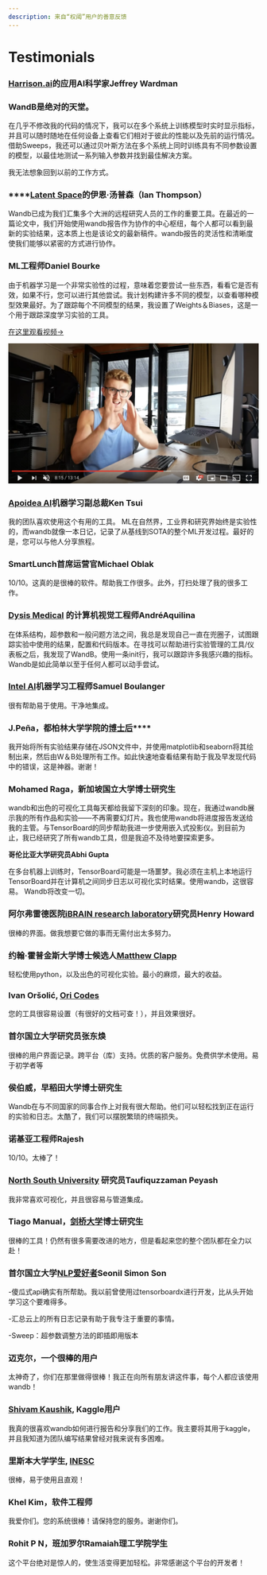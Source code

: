 ```yaml
---
description: 来自“权阈”用户的善意反馈
---
```


# Testimonials

###  [Harrison.ai](https://www.harrison.ai/)**的应用AI科学家Jeffrey Wardman** 
 

###  WandB是绝对的天堂。

在几乎不修改我的代码的情况下，我可以在多个系统上训练模型时实时显示指标，并且可以随时随地在任何设备上查看它们相对于彼此的性能以及先前的运行情况。借助Sweeps，我还可以通过贝叶斯方法在多个系统上同时训练具有不同参数设置的模型，以最佳地测试一系列输入参数并找到最佳解决方案。

我无法想象回到以前的工作方式。

###  ****[**Latent Space**](https://www.latentspace.co/)**的伊恩·汤普森（Ian Thompson）**

Wandb已成为我们汇集多个大洲的远程研究人员的工作的重要工具。在最近的一篇论文中，我们开始使用wandb报告作为协作的中心枢纽，每个人都可以看到最新的实验结果，这本质上也是该论文的最新稿件。wandb报告的灵活性和清晰度使我们能够以紧密的方式进行协作。

### **ML工程师Daniel Bourke**

由于机器学习是一个非常实验性的过程，意味着您要尝试一些东西，看看它是否有效，如果不行，您可以进行其他尝试。我计划构建许多不同的模型，以查看哪种模型效果最好。为了跟踪每个不同模型的结果，我设置了Weights＆Biases，这是一个用于跟踪深度学习实验的工具。

 [在这里观看视频→](https://www.youtube.com/watch?v=83s-OEFMgVY)

![Every model I build has to answer 1 simple question \| Airbnb Machine Learning Project Part 5](../.gitbook/assets/fan-video.png)

###  [Apoidea AI](https://apoidea.ai/)**机器学习副总裁Ken Tsui**

我的团队喜欢使用这个有用的工具。 ML在自然界，工业界和研究界始终是实验性的，而wandb就像一本日记，记录了从基线到SOTA的整个ML开发过程。最好的是，您可以与他人分享旅程。

###  **SmartLunch首席运营官Michael Oblak**

10/10。这真的是很棒的软件。帮助我工作很多。此外，打扫处理了我的很多工作。

###  [Dysis Medical](https://dysismedical.com/) **的计算机视觉工程师AndréAquilina**

在体系结构，超参数和一般问题方法之间，我总是发现自己一直在兜圈子，试图跟踪实验中使用的结果，配置和代码版本。在寻找可以帮助进行实验管理的工具/仪表板之后，我发现了WandB。使用一条init行，我可以跟踪许多我感兴趣的指标。Wandb是如此简单以至于任何人都可以动手尝试。

###  [Intel AI](https://www.intel.com/content/www/us/en/artificial-intelligence/overview.html)**机器学习工程师Samuel Boulanger**

很有帮助易于使用。干净地集成。

### **J.Peña，都柏林大学学院的**[**博士后**](https://www.linkedin.com/in/franciscojp/)\*\*\*\*

我开始将所有实验结果存储在JSON文件中，并使用matplotlib和seaborn将其绘制出来，然后由W＆B处理所有工作。如此快速地查看结果有助于我及早发现代码中的错误，这是神器。谢谢！

###  **Mohamed Raga，新加坡国立大学博士研究生**

 wandb和出色的可视化工具每天都给我留下深刻的印象。现在，我通过wandb展示我的所有作品和实验——不再需要幻灯片。我也使用wandb将进度报告发送给我的主管。与TensorBoard的同步帮助我进一步使用嵌入式投影仪。到目前为止，我已经研究了所有wandb工具，但是我迫不及待地要探索更多。

**哥伦比亚大学研究员Abhi Gupta**

在多台机器上训练时，TensorBoard可能是一场噩梦。我必须在主机上本地运行TensorBoard并在计算机之间同步日志以可视化实时结果。使用wandb，这很容易。 Wandb将改变一切。

###  **阿尔弗雷德医院**[iBRAIN research laboratory](https://www.monash.edu/medicine/ccs/neuroscience/research/law-group)**研究员Henry Howard**

很棒的界面。做我想要它做的事而无需付出太多努力。

###  **约翰·霍普金斯大学博士候选人**[Matthew Clapp](https://itsayellow.com/)

 轻松使用python，以及出色的可视化实验。最小的麻烦，最大的收益。

### Ivan Oršolić, [Ori Codes](https://ori.codes/)

 您的工具很容易设置（有很好的文档可查！），并且效果很好。

###  **首尔国立大学研究员张东焕**

 很棒的用户界面记录。跨平台（库）支持。优质的客户服务。免费供学术使用。易于初学者等

###  **侯伯威，早稻田大学博士研究生**

 Wandb在与不同国家的同事合作上对我有很大帮助。他们可以轻松找到正在运行的实验和日志。太酷了，我们可以摆脱繁琐的终端损失。

### **诺基亚工程师Rajesh**

10/10。太棒了！

###  [North South University](http://www.northsouth.edu/) **研究员Taufiquzzaman Peyash**

我非常喜欢可视化，并且很容易与管道集成。

### **Tiago Manual，**[**剑桥大学**](https://www.cl.cam.ac.uk/research/ai/)**博士研究生**

很棒的工具！仍然有很多需要改进的地方，但是看起来您的整个团队都在全力以赴！

###  **首尔国立大学**[**NLP爱好者**](https://dramaqa.snu.ac.kr/)**Seonil Simon Son**

 -傻瓜式api确实有所帮助。我以前曾使用过tensorboardx进行开发，比从头开始学习这个要难得多。

-汇总云上的所有日志记录有助于我专注于重要的事情。

-Sweep：超参数调整方法的即插即用版本

###   **迈克尔，一个很棒的用户**

 太神奇了，你们在那里做得很棒！我正在向所有朋友讲这件事，每个人都应该使用wandb！

### [Shivam Kaushik](https://www.kaggle.com/mythrex/competitions),  **Kaggle用户**

我真的很喜欢wandb如何进行报告和分享我们的工作。我主要将其用于kaggle，并且我知道为团队编写结果曾经对我来说有多困难。

### **里斯本大学学生**, [INESC](https://www.inesc-id.pt/)

很棒，易于使用且直观！

###  **Khel Kim，软件工程师**

我爱你们。您的系统很棒！请保持您的服务。谢谢你们。

### **Rohit P N，班加罗尔Ramaiah理工学院学生**

 这个平台绝对是惊人的，使生活变得更加轻松。非常感谢这个平台的开发者！

